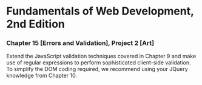 # Fundamentals of Web Development, 2nd Edition
### Chapter 15 [Errors and Validation], Project 2 [Art]

Extend the JavaScript validation techniques covered in Chapter 9 and make use of
regular expressions to perform sophisticated client-side validation. To simplify the
DOM coding required, we recommend using your JQuery knowledge from
Chapter 10.